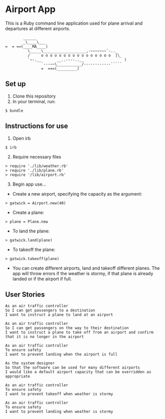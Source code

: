 Airport App
=================
This is a Ruby command line application used for plane arrival and departures at different airports.
```
        ______
        _\____\___
=  = ==(____MA____)
          \_____\___________________,-~~~~~~~`-.._
          /     o o o o o o o o o o o o o o o o  |\_
          `~-.__       __..----..__                  )
                `---~~\___________/------------`````
                =  ===(_________)

```

## Set up  

1) Clone this repository
2) In your terminal, run:
```
$ bundle
```

## Instructions for use  

1) Open irb  
```
$ irb
```
2) Require necessary files  
```
> require './lib/weather.rb'
> require './lib/plane.rb'
> require '/lib/airport.rb'
```
3) Begin app use...
- Create a new airport, specifying the capacity as the argument:
```
> gatwick = Airport.new(40)
```
- Create a plane:
```
> plane = Plane.new
```
- To land the plane:
```
> gatwick.land(plane)
```
- To takeoff the plane:
```
> gatwick.takeoff(plane)
```
- You can create different airports, land and takeoff different planes. The app will throw errors if the weather is stormy, if that plane is already landed or if the airport if full.
  
## User Stories  

```
As an air traffic controller 
So I can get passengers to a destination 
I want to instruct a plane to land at an airport

As an air traffic controller 
So I can get passengers on the way to their destination 
I want to instruct a plane to take off from an airport and confirm that it is no longer in the airport

As an air traffic controller 
To ensure safety 
I want to prevent landing when the airport is full 

As the system designer
So that the software can be used for many different airports
I would like a default airport capacity that can be overridden as appropriate

As an air traffic controller 
To ensure safety 
I want to prevent takeoff when weather is stormy 

As an air traffic controller 
To ensure safety 
I want to prevent landing when weather is stormy 
```